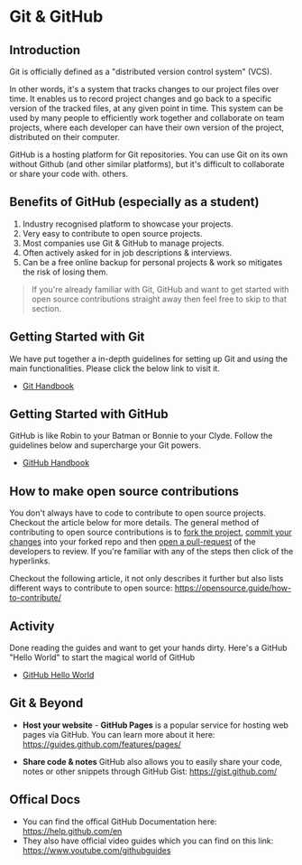 # Git & GitHub 

## Introduction 

Git is officially defined as a "distributed version control system" (VCS). 

In other words, it's a system that tracks changes to our project files over time. It enables us to record project changes and go back to a specific version of the tracked files, at any given point in time.  This system can be used by many people to efficiently work together and collaborate on team projects, where each developer can have their own version of the project, distributed on their computer.

GitHub is a hosting platform for Git repositories. You can use Git on its own without Github (and other similar platforms), but it's difficult to collaborate or share your code with. others. 

## Benefits of GitHub (especially as a student)
1. Industry recognised platform to showcase your projects.  
2. Very easy to contribute to open source projects. 
3. Most companies use Git & GitHub to manage projects. 
4. Often actively asked for in job descriptions & interviews. 
5. Can be a free online backup for personal projects & work so mitigates the risk of losing them. 

> If you're already familiar with Git, GitHub and want to get started with open source contributions straight away then feel free to skip to that section. 

## Getting Started with Git 

We have put together a in-depth guidelines for setting up Git and using the main functionalities. Please click the below link to visit it. 

- [Git Handbook](Git-handbook.md)


## Getting Started with GitHub 
GitHub is like Robin to your Batman or Bonnie to your Clyde. Follow the guidelines below and supercharge your Git powers. 
- [GitHub Handbook](GitHub-Handbook.md) 


## How to make open source contributions

You don't always have to code to contribute to open source projects. Checkout the article below for more details. The general method of contributing to open source contributions is to [fork the project](https://github.com/AUMSA/2020-MSA-content/blob/master/Workshops/Git%20&%20GitHub/GitHub-Handbook.md#forking-projects-on-github), [commit your changes](https://github.com/AUMSA/2020-MSA-content/blob/master/Workshops/Git%20%26%20GitHub/Git-handbook.md#staging--commiting) into your forked repo and then [open a pull-request](https://github.com/AUMSA/2020-MSA-content/blob/master/Workshops/Git%20&%20GitHub/GitHub-Handbook.md#creating-a-pull-req) of the developers to review. If you're familiar with any of the steps then click of the hyperlinks. 

Checkout the following article, it not only describes it further but also lists different ways to contribute to open source: https://opensource.guide/how-to-contribute/


## Activity 
Done reading the guides and want to get your hands dirty. Here's a GitHub "Hello World" to start the magical world of GitHub

- [GitHub Hello World](https://guides.github.com/activities/hello-world/)


## Git & Beyond 

- **Host your website** - **GitHub Pages** is a popular service for hosting web pages via GitHub. You can learn more about it here: https://guides.github.com/features/pages/

- **Share code & notes** GitHub also allows you to easily share your code, notes or other snippets through GitHub Gist: https://gist.github.com/

## Offical Docs 
- You can find the offical GitHub Documentation here: https://help.github.com/en
- They also have official video guides which you can find on this link: https://www.youtube.com/githubguides
